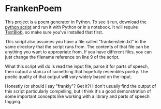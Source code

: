 # FrankenPoem

This project is a poem generator in Python. To see it run, download the [python script](frankpoem.py) and run it with Python or in a notebook. It will require [TextBlob](https://textblob.readthedocs.io), so make sure you've installed that first. 

This script also assumes you have a file called "frankenstein.txt" in the same directory that the script runs from. The contents of that file can be anything you want to appropriate from. If you have different files, you can just change the filename reference on line 9 of the script.

What this script will do is read the input file, parse it for parts of speech, then output a stanza of something that hopefully resembles poetry. The poetic quality of that output will vary widely based on the input. 

Honestly (or should I say "frankly"? Get it?) I don't usually find the output of this script particularly compelling, but I think it's a good demonstration of some important concepts like working with a library and parts of speech tagging.

